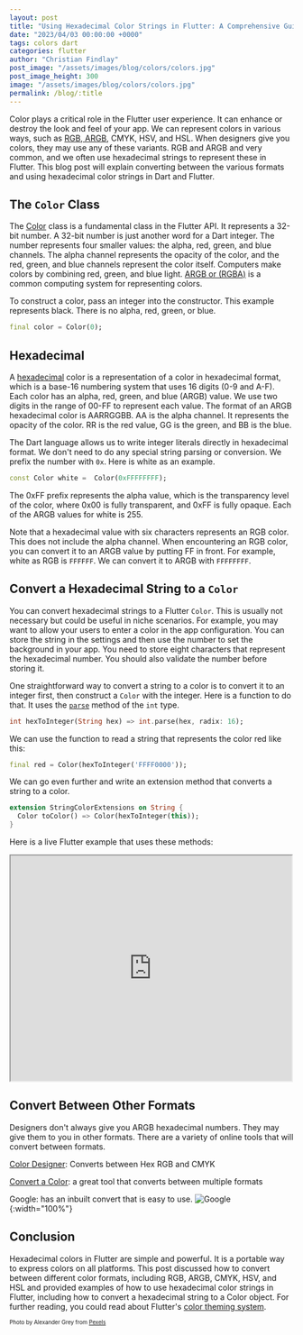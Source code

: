```yaml
---
layout: post
title: "Using Hexadecimal Color Strings in Flutter: A Comprehensive Guide"
date: "2023/04/03 00:00:00 +0000"
tags: colors dart
categories: flutter
author: "Christian Findlay"
post_image: "/assets/images/blog/colors/colors.jpg"
post_image_height: 300
image: "/assets/images/blog/colors/colors.jpg"
permalink: /blog/:title
---
```


Color plays a critical role in the Flutter user experience. It can enhance or destroy the look and feel of your app. We can represent colors in various ways, such as [RGB, ARGB](https://en.wikipedia.org/wiki/RGBA_color_model), CMYK, HSV, and HSL. When designers give you colors, they may use any of these variants. RGB and ARGB and very common, and we often use hexadecimal strings to represent these in Flutter. This blog post will explain converting between the various formats and using hexadecimal color strings in Dart and Flutter.

## The `Color` Class
The [Color](https://api.flutter.dev/flutter/dart-ui/Color-class.html) class is a fundamental class in the Flutter API. It represents a 32-bit number. A 32-bit number is just another word for a Dart integer. The number represents four smaller values: the alpha, red, green, and blue channels. The alpha channel represents the opacity of the color, and the red, green, and blue channels represent the color itself. Computers make colors by combining red, green, and blue light. [ARGB or (RGBA)](https://en.wikipedia.org/wiki/RGBA_color_model) is a common computing system for representing colors. 

To construct a color, pass an integer into the constructor. This example represents black. There is no alpha, red, green, or blue.

```dart
final color = Color(0);
```

## Hexadecimal
A [hexadecimal](https://en.wikipedia.org/wiki/Hexadecimal) color is a  representation of a color in hexadecimal format, which is a base-16 numbering system that uses 16 digits (0-9 and A-F). Each color has an alpha, red, green, and blue (ARGB) value. We use two digits in the range of 00-FF to represent each value. The format of an ARGB hexadecimal color is AARRGGBB. AA is the alpha channel. It represents the opacity of the color. RR is the red value, GG is the green, and BB is the blue. 

The Dart language allows us to write integer literals directly in hexadecimal format. We don't need to do any special string parsing or conversion. We prefix the number with `0x`. Here is white as an example. 

```dart
const Color white =  Color(0xFFFFFFFF);
```

The 0xFF prefix represents the alpha value, which is the transparency level of the color, where 0x00 is fully transparent, and 0xFF is fully opaque. Each of the ARGB values for white is 255.

Note that a hexadecimal value with six characters represents an RGB color. This does not include the alpha channel. When encountering an RGB color, you can convert it to an ARGB value by putting FF in front. For example, white as RGB is `FFFFFF`. We can convert it to ARGB with `FFFFFFFF`.

## Convert a Hexadecimal String to a `Color`
You can convert hexadecimal strings to a Flutter `Color`. This is usually not necessary but could be useful in niche scenarios. For example, you may want to allow your users to enter a color in the app configuration. You can store the string in the settings and then use the number to set the background in your app. You need to store eight characters that represent the hexadecimal number. You should also validate the number before storing it.

One straightforward way to convert a string to a color is to convert it to an integer first, then construct a `Color` with the integer. Here is a function to do that. It uses the [`parse`](https://api.flutter.dev/flutter/dart-core/int/parse.html) method of the `int` type.

```dart
int hexToInteger(String hex) => int.parse(hex, radix: 16);
```

We can use the function to read a string that represents the color red like this:

```dart
final red = Color(hexToInteger('FFFF0000'));
```
We can go even further and write an extension method that converts a string to a color.

```dart
extension StringColorExtensions on String {
  Color toColor() => Color(hexToInteger(this));
}
```
Here is a live Flutter example that uses these methods:

<iframe style="width:99%;height:400px;" src="https://dartpad.dev/embed-flutter.html?id=ec6b9a94f16ca5db8555543b1c94b21a&split=70&mode=dart"></iframe>

## Convert Between Other Formats
Designers don't always give you ARGB hexadecimal numbers. They may give them to you in other formats. There are a variety of online tools that will convert between formats. 

[Color Designer](https://colordesigner.io/convert/cmyktohex): Converts between Hex RGB and CMYK

[Convert a Color](https://convertacolor.com/): a great tool that converts between multiple formats

Google: has an inbuilt convert that is easy to use.
![Google](/assets/images/blog/color/googleconverter.png){:width="100%"}

## Conclusion

Hexadecimal colors in Flutter are simple and powerful. It is a portable way to express colors on all platforms. This post discussed how to convert between different color formats, including RGB, ARGB, CMYK, HSV, and HSL and provided examples of how to use hexadecimal color strings in Flutter, including how to convert a hexadecimal string to a Color object. For further reading, you could read about Flutter's [color theming system](https://docs.flutter.dev/cookbook/design/themes).

<sub><sup>Photo by Alexander Grey from [Pexels](https://www.pexels.com/photo/assorted-color-bricks-1148496/)</sup></sub>